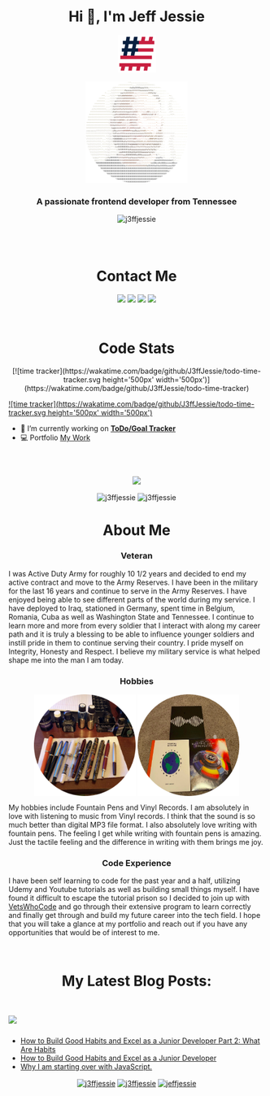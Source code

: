 
<h1 align="center">Hi 👋, I'm Jeff Jessie</h1>
<p align="center"><a href="https://vetswhocode.io"><img src="https://github.com/J3ffJessie/J3ffJessie/blob/master/VWC.png" alt="USA Hashflag" width= 75px height=75px/></a></p>
<p align="center"><img src="https://github.com/J3ffJessie/J3ffJessie/blob/master/profile.png"alt="Profile Photo" width=200px height=200px/></p>
<h3 align="center">A passionate frontend developer from Tennessee</h3>
<p align="center">
<img src="https://komarev.com/ghpvc/?username=j3ffjessie&color=green" alt="j3ffjessie" />
</p>
</br>
</br>
<h1 align="center">Contact Me</h1>
<p align="center">
<a href="mailto:j3ffjessie@protonmail.com"><img src="https://img.shields.io/badge/protonmail-8B89CC?&style=for-the-badge&logo=protonmail&logoColor=white" /></a>
<a href="https://www.twitter.com/j3ffjessie"><img src="https://img.shields.io/badge/twitter-%231DA1F2.svg?&style=for-the-badge&logo=twitter&logoColor=white" /></a>
<a href="http://linkedin.com/in/jeff-jessie-4b2323a9"><img src="https://img.shields.io/badge/linkedin-%230077B5.svg?&style=for-the-badge&logo=linkedin&logoColor=white" /></a>
<a href="https://github.com/J3ffJessie"><img src="https://img.shields.io/badge/github-%23100000.svg?&style=for-the-badge&logo=github&logoColor=white"/></a>
</p>

</br>


<h1 align="center">Code Stats</h1>
<p align="center">
[![time tracker](https://wakatime.com/badge/github/J3ffJessie/todo-time-tracker.svg height='500px' width='500px')](https://wakatime.com/badge/github/J3ffJessie/todo-time-tracker)
</p>

[![time tracker](https://wakatime.com/badge/github/J3ffJessie/todo-time-tracker.svg height='500px' width='500px')](https://wakatime.com/badge/github/J3ffJessie/todo-time-tracker)



- 🔭 I’m currently working on <a href="https://github.com/J3ffJessie/todo-time-tracker" target="blank" rel="noopener" rel="noreferrer">**ToDo/Goal Tracker**</a>
- :computer: Portfolio
<a href="https://j3ffjessie.github.io">My Work</a>

<br>
<br>

<p align="center"><img src="https://github-profile-trophy.vercel.app/?username=J3ffJessie&theme=dracula&column=3&margin-w=15&margin-h=15 (https://github.com/ryo-ma/github-profile-trophy)"</p>


<br>

<p align="center">
<img src="https://github-readme-stats.vercel.app/api/top-langs/?username=j3ffjessie&theme=synthwave&layout=compact&hide=html" alt="j3ffjessie" />

<img src="https://github-readme-stats.vercel.app/api?username=j3ffjessie&theme=synthwave&show_icons=true" alt="j3ffjessie" />
</p>

<h1 align="center">About Me</h1>
<h3 align="center">Veteran</h3>
<p align="left">I was Active Duty Army for roughly 10 1/2 years and decided to end my active contract and move to the Army Reserves. I have been in the military for the last 16 years and continue to serve in the Army Reserves. I have enjoyed being able to see different parts of the world during my service.  I have deployed to Iraq, stationed in Germany, spent time in Belgium, Romania, Cuba as well as Washington State and Tennessee.  I continue to learn more and more from every soldier that I interact with along my career path and it is truly a blessing to be able to influence younger soldiers and instill pride in them to continue serving their country.  I pride myself on Integrity, Honesty and Respect.  I believe my military service is what helped shape me into the man I am today.</p>

<h3 align="center">Hobbies</h3>
<p align="center">
<img align="center" src="https://github.com/J3ffJessie/J3ffJessie/blob/master/pens.png" alt="Fountain Pens" width=200px height=200px padding-bottom= 50px/>
<img align="center" src="https://github.com/J3ffJessie/J3ffJessie/blob/master/vinyl.png" alt="Vinyl Records" width=200px height=200px padding-bottom= 50px/>
</p>

<p align="left"> My hobbies include Fountain Pens and Vinyl Records.  I am absolutely in love with listening to music from Vinyl records.  I think that the sound is so much better than digital MP3 file format. I also absolutely love writing with fountain pens.  The feeling I get while writing with fountain pens is amazing.  Just the tactile feeling and the difference in writing with them brings me joy. </p>

<h3 align="center">Code Experience</h3>

<p>I have been self learning to code for the past year and a half, utilizing Udemy and Youtube tutorials as well as building small things myself.  I have found it difficult to escape the tutorial prison so I decided to join up with <a href="https://www.vetswhocode.io">VetsWhoCode</a> and go through their extensive program to learn correctly and finally get through and build my future career into the tech field.  I hope that you will take a glance at my portfolio and reach out if you have any opportunities that would be of interest to me. </p>

<br>
<h1 align="center"> My Latest Blog Posts: </h1>

# <a href="https://dev.to/j3ffjessie"><img src="https://img.shields.io/badge/DEV.TO-%230A0A0A.svg?&style=for-the-badge&logo=dev.to&logoColor=white"/></a>
<!-- BLOG-POST-LIST:START -->
- [How to Build Good Habits and Excel as a Junior Developer Part 2: What Are Habits](https://dev.to/vetswhocode/how-to-build-good-habits-and-excel-as-a-junior-developer-part-2-k3d)
- [How to Build Good Habits and Excel as a Junior Developer](https://dev.to/vetswhocode/how-to-build-good-habits-and-excel-as-a-junior-developer-17h5)
- [Why I am starting over with JavaScript.](https://dev.to/j3ffjessie/why-i-am-starting-over-with-javascript-2a0k)
<!-- BLOG-POST-LIST:END -->


<p align="center"> 
<a href=https://codepen.io/j3ffjessie target="blank"><img align="center" src=https://cdn.jsdelivr.net/npm/simple-icons@3.0.1/icons/codepen.svg alt="j3ffjessie" height="20" width="20" /></a>
<a href=https://twitter.com/j3ffjessie target="blank"><img align="center" src=https://cdn.jsdelivr.net/npm/simple-icons@3.0.1/icons/twitter.svg alt="j3ffjessie" height="20" width="20" /></a>
<a href="http://linkedin.com/in/jeff-jessie-4b2323a9"target="blank"><img align="center" src=https://cdn.jsdelivr.net/npm/simple-icons@3.0.1/icons/linkedin.svg alt="jeffjessie" height="20" width="20" /></a>

</p>
